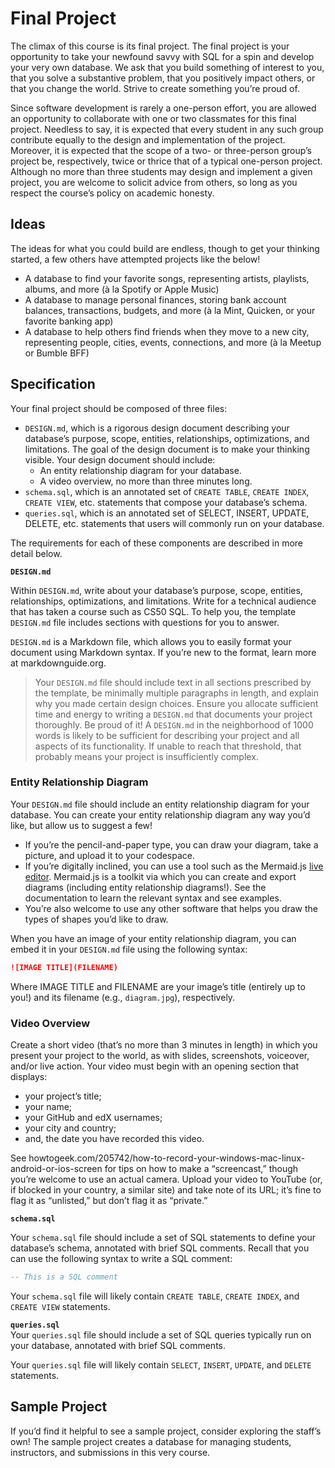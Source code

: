 # Final Project
The climax of this course is its final project. The final project is your opportunity to take your newfound savvy with SQL for a spin and develop your very own database. We ask that you build something of interest to you, that you solve a substantive problem, that you positively impact others, or that you change the world. Strive to create something you’re proud of.

Since software development is rarely a one-person effort, you are allowed an opportunity to collaborate with one or two classmates for this final project. Needless to say, it is expected that every student in any such group contribute equally to the design and implementation of the project. Moreover, it is expected that the scope of a two- or three-person group’s project be, respectively, twice or thrice that of a typical one-person project. Although no more than three students may design and implement a given project, you are welcome to solicit advice from others, so long as you respect the course’s policy on academic honesty.

## Ideas
The ideas for what you could build are endless, though to get your thinking started, a few others have attempted projects like the below!

- A database to find your favorite songs, representing artists, playlists, albums, and more (à la Spotify or Apple Music)
- A database to manage personal finances, storing bank account balances, transactions, budgets, and more (à la Mint, Quicken, or your favorite banking app)
- A database to help others find friends when they move to a new city, representing people, cities, events, connections, and more (à la Meetup or Bumble BFF)

## Specification
Your final project should be composed of three files:

- `DESIGN.md`, which is a rigorous design document describing your database’s purpose, scope, entities, relationships, optimizations, and limitations. The goal of the design document is to make your thinking visible. Your design document should include:
    - An entity relationship diagram for your database.
    - A video overview, no more than three minutes long.
- `schema.sql`, which is an annotated set of `CREATE TABLE`, `CREATE INDEX`, `CREATE VIEW`, etc. statements that compose your database’s schema.
- `queries.sql`, which is an annotated set of SELECT, INSERT, UPDATE, DELETE, etc. statements that users will commonly run on your database.

The requirements for each of these components are described in more detail below.

**`DESIGN.md`**

Within `DESIGN.md`, write about your database’s purpose, scope, entities, relationships, optimizations, and limitations. Write for a technical audience that has taken a course such as CS50 SQL. To help you, the template `DESIGN.md` file includes sections with questions for you to answer.

`DESIGN.md` is a Markdown file, which allows you to easily format your document using Markdown syntax. If you’re new to the format, learn more at markdownguide.org.

> Your `DESIGN.md` file should include text in all sections prescribed by the template, be minimally multiple paragraphs in length, and explain why you made certain design choices. Ensure you allocate sufficient time and energy to writing a `DESIGN.md` that documents your project thoroughly. Be proud of it! A `DESIGN.md` in the neighborhood of 1000 words is likely to be sufficient for describing your project and all aspects of its functionality. If unable to reach that threshold, that probably means your project is insufficiently complex.

### Entity Relationship Diagram
Your `DESIGN.md` file should include an entity relationship diagram for your database. You can create your entity relationship diagram any way you’d like, but allow us to suggest a few!

- If you’re the pencil-and-paper type, you can draw your diagram, take a picture, and upload it to your codespace.
- If you’re digitally inclined, you can use a tool such as the Mermaid.js [live editor](https://mermaid.live/edit#pako:eNpVjUFvgkAQhf_KZk5tgma1EXAPTRSrF5P24KngYQIjS5RdsiyxFvjvXbBN2znNm_e9eS2kOiMQcLroayrRWHbYJIq5WcWRNEVtS6yPbDJ57nZkWakV3Tq2fthpVktdVYXKH-_8eoBY1O4HjJiVhTr3dysa86-KOraJ91hZXR3_Ooer7thLXLxJ9_6_Iw251DY-oTjhJEXDIjTfyHZsnM3j1Wq8gAe5KTIQ1jTkQUmmxEFCO7gJWEklJSDcmqE5J5Co3mUqVO9alz8xo5tcgmu71E41VYaWNgXmBn8RUhmZSDfKgliMH0C08AFi7vvTZTDzn_yAcx4sAw9uw3XqFJ_xkIf-Igj9ee_B59jJp2Gw6L8Ac-B2yw). Mermaid.js is a toolkit via which you can create and export diagrams (including entity relationship diagrams!). See the documentation to learn the relevant syntax and see examples.
- You’re also welcome to use any other software that helps you draw the types of shapes you’d like to draw.

When you have an image of your entity relationship diagram, you can embed it in your `DESIGN.md` file using the following syntax:
```md
![IMAGE TITLE](FILENAME)
```
Where IMAGE TITLE and FILENAME are your image’s title (entirely up to you!) and its filename (e.g., `diagram.jpg`), respectively.

### Video Overview
Create a short video (that’s no more than 3 minutes in length) in which you present your project to the world, as with slides, screenshots, voiceover, and/or live action. Your video must begin with an opening section that displays:

- your project’s title;
- your name;
- your GitHub and edX usernames;
- your city and country;
- and, the date you have recorded this video.

See howtogeek.com/205742/how-to-record-your-windows-mac-linux-android-or-ios-screen for tips on how to make a “screencast,” though you’re welcome to use an actual camera. Upload your video to YouTube (or, if blocked in your country, a similar site) and take note of its URL; it’s fine to flag it as “unlisted,” but don’t flag it as “private.”

**`schema.sql`**

Your `schema.sql` file should include a set of SQL statements to define your database’s schema, annotated with brief SQL comments. Recall that you can use the following syntax to write a SQL comment:
```sql
-- This is a SQL comment
```
Your `schema.sql` file will likely contain `CREATE TABLE`, `CREATE INDEX`, and `CREATE VIEW` statements.

**`queries.sql`**  
Your `queries.sql` file should include a set of SQL queries typically run on your database, annotated with brief SQL comments.

Your `queries.sql` file will likely contain `SELECT`, `INSERT`, `UPDATE`, and `DELETE` statements.

## Sample Project
If you’d find it helpful to see a sample project, consider exploring the staff’s own! The sample project creates a database for managing students, instructors, and submissions in this very course.

